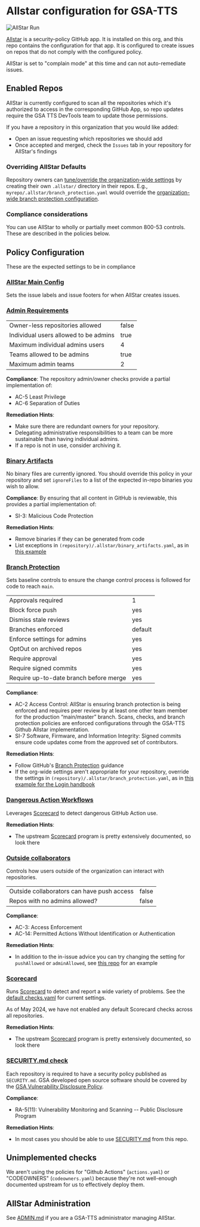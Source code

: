 # Allstar configuration for GSA-TTS

![AllStar Run](https://github.com/GSA-TTS/.allstar/actions/workflows/allstar-run.yml/badge.svg)

[Allstar](https://github.com/ossf/allstar) is a security-policy GitHub app. It is
installed on this org, and this repo contains the configuration for that app. It
is configured to create issues on repos that do not comply with the configured
policy.

AllStar is set to "complain mode" at this time and can not auto-remediate issues.

## Enabled Repos

AllStar is currently configured to scan all the repositories which
it's authorized to access in the corresponding GitHub App, so repo updates
require the GSA TTS DevTools team to update those permissions.

If you have a repository in this organization that you would like added:

* Open an issue requesting which repositories we should add
* Once accepted and merged, check the `Issues` tab in your repository for AllStar's findings

### Overriding AllStar Defaults

Repository owners can [tune/override the organization-wide settings](https://github.com/ossf/allstar/tree/main?tab=readme-ov-file#repo-policy-configurations-in-the-org-repo) by creating
their own `.allstar/` directory in their repos.   E.g., `myrepo/.allstar/branch_protection.yaml` would override the [organization-wide branch protection configuration](./branch_protection.yaml).

### Compliance considerations

You can use AllStar to wholly or partially meet common 800-53 controls. These are described in the policies below.

## Policy Configuration

These are the expected settings to be in compliance

### [AllStar Main Config](allstar.yaml)

Sets the issue labels and issue footers for when AllStar creates issues.

### [Admin Requirements](admin.yaml)

|   |   |
| - | - |
| Owner-less repositories allowed | false |
| Individual users allowed to be admins | true |
| Maximum individual admins users | 4 |
| Teams allowed to be admins | true |
| Maximum admin teams | 2 |

**Compliance**: The repository admin/owner checks provide a partial implementation of:

* AC-5 Least Privilege
* AC-6 Separation of Duties

**Remediation Hints**:

* Make sure there are redundant owners for your repository.
* Delegating administrative responsibilities to a team can be more sustainable than having individual admins.
* If a repo is not in use, consider archiving it.

### [Binary Artifacts](binary_artifacts.yaml)

No binary files are currently ignored. You should override this policy
in your repository and set `ignoreFiles` to a list of the expected in-repo
binaries you wish to allow.

**Compliance**: By ensuring that all content in GitHub is reviewable, this provides a partial implementation of:

* SI-3: Malicious Code Protection

**Remediation Hints**:

* Remove binaries if they can be generated from code
* List exceptions in `(repository)/.allstar/binary_artifacts.yaml`, as in [this example](https://github.com/google/UIforETW/blob/main/.allstar/binary_artifacts.yaml)

### [Branch Protection](branch_protection.yaml)

Sets baseline controls to ensure the change control process is followed
for code to reach `main`.

| | |
| - | - |
| Approvals required | 1 |
| Block force push | yes |
| Dismiss stale reviews | yes |
| Branches enforced | default |
| Enforce settings for admins | yes |
| OptOut on archived repos | yes |
| Require approval | yes |
| Require signed commits | yes |
| Require up-to-date branch before merge | yes |

**Compliance**:

* AC-2 Access Control:  AllStar is ensuring branch protection is being enforced and requires peer review by at least one other team member for the production “main/master” branch. Scans, checks, and branch protection policies are enforced configurations through the GSA-TTS Github Allstar implementation.
* SI-7 Software, Firmware, and Information Integrity: Signed commits ensure code updates come from the approved set of contributors.

**Remediation Hints**:

* Follow GitHub's [Branch Protection](https://docs.github.com/en/repositories/configuring-branches-and-merges-in-your-repository/managing-protected-branches/about-protected-branches) guidance
* If the org-wide settings aren't appropriate for your repository, override the settings in `(repository)/.allstar/branch_protection.yaml`, as in [this example for the Login handbook](https://github.com/GSA-TTS/identity-handbook/blob/main/.allstar/branch_protection.yaml)


### [Dangerous Action Workflows](dangerous_workflows.yaml)

Leverages [Scorecard](#scorecard) to detect dangerous
GitHub Action use.

**Remediation Hints**:

* The upstream [Scorecard](https://github.com/ossf/scorecard) program is pretty extensively documented, so look there

### [Outside collaborators](outside.yaml)

Controls how users outside of the organization can interact with repositories.

| | |
| - | - |
| Outside collaborators can have push access | false |
| Repos with no admins allowed? | false |

**Compliance**:

* AC-3: Access Enforcement 
* AC-14: Permitted Actions Without Identification or Authentication

**Remediation Hints**:

* In addition to the in-issue advice you can try changing the setting for `pushAllowed` or `adminAllowed`, see [this repo](https://github.com/GSA-TTS/federal-platform-engineering-cop/blob/main/.allstar/outside.yaml) for an example

### [Scorecard](scorecard.yaml)


Runs [Scorecard](https://github.com/ossf/scorecard/) to detect and report a
wide variety of problems. See the [default checks.yaml](https://github.com/ossf/scorecard/blob/main/docs/checks/internal/checks.yaml)
for current settings.

As of May 2024, we have not enabled any default Scorecard checks across all repositories.

**Remediation Hints**:

* The upstream [Scorecard](https://github.com/ossf/scorecard) program is pretty extensively documented, so look there

### [SECURITY.md check](security.yaml)

Each repository is required to have a security policy published as `SECURITY.md`.
GSA developed open source software should be covered by the
[GSA Vulnerability Disclosure Policy](https://gsa.gov/vulnerability-disclosure-policy).

**Compliance**:

* RA-5(11): Vulnerability Monitoring and Scanning -- Public Disclosure Program

**Remediation Hints**:

* In most cases you should be able to use [SECURITY.md](./SECURITY.md) from this
repo.

## Unimplemented checks

We aren't using the policies for "Github Actions" (`actions.yaml`) or "CODEOWNERS" (`codeowners.yaml`) because they're not well-enough documented upstream for us to effectively deploy them.

## AllStar Administration

See [ADMIN.md](./ADMIN.md) if you are a GSA-TTS administrator managing AllStar.

